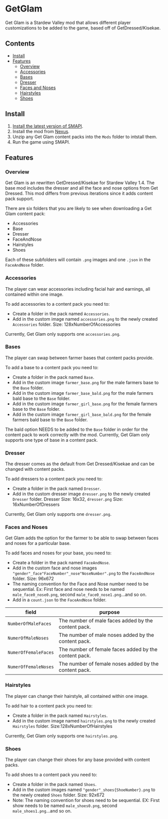 # GetGlam
Get Glam is a Stardew Valley mod that allows different player customizations to be added to the game, based off of GetDressed/Kisekae.

## Contents
* [Install](#install)
* [Features](#features)
	* [Overview](#overview)
	* [Accessories](#accessories)
	* [Bases](#bases)
	* [Dresser](#dresser)
	* [Faces and Noses](#faceandnose)
	* [Hairstyles](#hairstyles)
	* [Shoes](#shoes)

## Install
1. [Install the latest version of SMAPI](https://smapi.io/).
2. Install the mod from [Nexus]("Nexus").
3. Unzip any Get Glam content packs into the `Mods` folder to intstall them.
4. Run the game using SMAPI.

## Features
### Overview
Get Glam is an rewritten GetDressed/Kisekae for Stardew Valley 1.4.
The base mod includes the dresser and all the face and nose options from Get Dressed.
This mod differs from previous iterations since it adds content pack support.

There are six folders that you are likely to see when downloading a Get Glam content pack:
* Accessories
* Base
* Dresser
* FaceAndNose
* Hairstyles
* Shoes

Each of these subfolders will contain `.png` images and one `.json` in the `FaceAndNose` folder.

### Accessories
The player can wear accessories including facial hair and earnings, all contained within one image.

To add accessories to a content pack you need to:
* Create a folder in the pack named `Accessories`.
* Add in the custom image named `accessories.png` to the newly created `Accessories` folder. Size: 128xNumberOfAccessories

Currently, Get Glam only supports one `accessories.png`.

### Bases
The player can swap between farmer bases that content packs provide.

To add a base to a content pack you need to:
* Create a folder in the pack named `Base`.
* Add in the custom image `farmer_base.png` for the male farmers base to the `Base` folder.
* Add in the custom image `farmer_base_bald.png` for the male farmers bald base to the `Base` folder.
* Add in the custom image `farmer_girl_base.png` for the female farmers base to the `Base` folder.
* Add in the custom image `farmer_girl_base_bald.png` for the female farmers bald base to the `Base` folder.

The bald option NEEDS to be added to the `Base` folder in order for the content pack to work correctly with the mod.
Currently, Get Glam only supports one type of base in a content pack.

### Dresser
The dresser comes as the default from Get Dressed/Kisekae and can be changed with content packs.

To add dressers to a content pack you need to:
* Create a folder in the pack named `Dresser`.
* Add in the custom dresser image `dresser.png` to the newly created `Dresser` folder. Dresser Size: 16x32, `dresser.png` Size: 16xNumberOfDressers

Currently, Get Glam only supports one `dresser.png`.

### Faces and Noses
Get Glam adds the option for the farmer to be able to swap between faces and noses for a particular base.

To add faces and noses for your base, you need to:
* Create a folder in the pack named `FaceAndNose`.
* Add in the custom face and nose images `"gender"_face"FaceNumber"_nose"NoseNumber".png` to the `FaceAndNose` folder. Size: 96x672
* The naming convention for the Face and Nose number need to be sequential. Ex: First face and nose needs to be named `male_face0_nose0.png`, second `male_face0_nose1.png`...and so on.
* Add in a `count.json` to the `FaceAndNose` folder.

field			      | purpose
----------------------|--------
`NumberOfMaleFaces`   | The number of male faces added by the content pack.
`NumerOfMaleNoses`    | The number of male noses added by the content pack.
`NumerOfFemaleFaces`  | The number of female faces added by the content pack.
`NumerOfFemaleNoses`  | The number of female noses added by the content pack.

### Hairstyles
The player can change their hairstyle, all contained within one image.

To add hair to a content pack you need to:
* Create a folder in the pack named `Hairstyles`.
* Add in the custom image named `hairstyles.png` to the newly created `Hairstyles` folder. Size:128xNumberOfHairstyles

Currently, Get Glam only supports one `hairstyles.png`.

### Shoes
The player can change their shoes for any base provided with content packs.

To add shoes to a content pack you need to:
* Create a folder in the pack named `Shoes`.
* Add in the custom images named `"gender"_shoes{ShoeNumber}.png` to the newly created `Shoes` folder. Size: 92x672
* Note: The naming convention for shoes need to be sequential. EX: First show needs to be named `male_shoes0.png`, second `male_shoes1.png`...and so on.